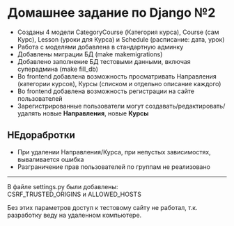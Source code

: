 <h1>Домашнее задание по Django №2</h1>
<ul>
<li> Созданы 4 модели CategoryCourse (Категория курса), Course (сам Курс), Lesson (уроки для Курса) и Schedule (расписание: дата, урок)</li>
<li> Работа с моделями добавлена в стандартную админку</li>
<li> Добавлены миграции БД (make makemigrations) </li>
<li> Добавлено заполнение БД тестовыми данными, включая суперадмина (make fill_db)</li>
<li> Во frontend добавлена возможность просматривать Направления (категории курсов), Курсы (списком и отдельно описание каждого)</li>
<li> Во frontend добавлена возможность регистрации на сайте пользователей</li>
<li> Зарегистрированные пользователи могут создавать/редактировать/удалять новые <b>Направления</b>, новые <b>Курсы</b></li>
</ul>
<h2>НЕдорабротки</h2>
<ul>
<li>При удалении Направления/Курса, при непустых зависимостях, вываливается ошибка</li>
<li>Разграничение прав пользователей по группам не реализовано</li>
</ul>
<hr>
<p>В файле settings.py были добавлены:<br>CSRF_TRUSTED_ORIGINS и ALLOWED_HOSTS</p>
<p>Без этих параметров доступ к тестовому сайту не работал, т.к. разработку веду на удаленном компьютере.</p>